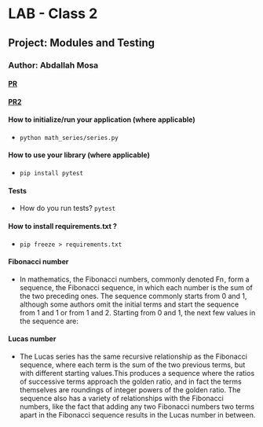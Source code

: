 # LAB - Class 2
## Project: Modules and Testing
### Author: Abdallah Mosa
 
#### [PR](https://github.com/AbdallahMosa/math-series/pull/1)
#### [PR2](https://github.com/AbdallahMosa/math-series/pull/2)
#### How to initialize/run your application (where applicable)
- `python math_series/series.py`

#### How to use your library (where applicable)
- `pip install pytest`

#### Tests
- How do you run tests? `pytest`
#### How to install requirements.txt ? 
- `pip freeze > requirements.txt`

#### Fibonacci number
 - In mathematics, the Fibonacci numbers, commonly denoted Fn , form a sequence, the Fibonacci sequence, in which each number is the sum of the two preceding ones. The sequence commonly starts from 0 and 1, although some authors omit the initial terms and start the sequence from 1 and 1 or from 1 and 2. Starting from 0 and 1, the next few values in the sequence are:
 
 #### Lucas number 
 - The Lucas series has the same recursive relationship as the Fibonacci sequence, where each term is the sum of the two previous terms, but with different starting values.This produces a sequence where the ratios of successive terms approach the golden ratio, and in fact the terms themselves are roundings of integer powers of the golden ratio. The sequence also has a variety of relationships with the Fibonacci numbers, like the fact that adding any two Fibonacci numbers two terms apart in the Fibonacci sequence results in the Lucas number in between.


